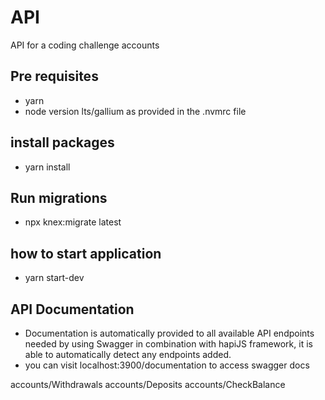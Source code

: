 # API
API for a coding challenge accounts


## Pre requisites
- yarn
- node version lts/gallium as provided in the .nvmrc file

## install packages
 - yarn install


## Run migrations
  - npx knex:migrate latest

## how to start application
  - yarn start-dev

## API Documentation

  - Documentation is automatically provided to all available API endpoints needed by using Swagger in combination with hapiJS framework, it is able to automatically detect any endpoints added.
  - you can visit localhost:3900/documentation to access swagger docs



accounts/Withdrawals
accounts/Deposits
accounts/CheckBalance

